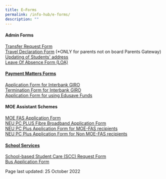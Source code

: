 ```yaml
---
title: E–Forms
permalink: /info-hub/e-forms/
description: ""
---
```

<h4><strong>Admin Forms</strong></h4>
<p><a href="https://form.gov.sg/5f8e86d8a832ff00111194b4" target="_blank" rel="noopener">Transfer Request Form</a><br><a href="https://drive.google.com/file/d/1uTiMZH7VpKPDfk16sfFHx0a1uv0mZXYc/view?usp=sharing" target="_blank" rel="noopener"><u>Travel Declaration Form</u></a>&nbsp;(*ONLY for parents not on board Parents Gateway)<br><u><a href="https://drive.google.com/file/d/17AEvHUteLUPs2FHBJIKwzxXXPzNQ5QBS/view?usp=sharing" target="_blank" rel="noopener">Updating of Students' address</a><br></u><a href="https://form.gov.sg/61886e6adf07ad0014369b8d" target="_blank" rel="noopener"><u>Leave Of Absence Form (LOA)</u></a></p>
<h4><strong><u>Payment Matters Forms</u></strong></h4>
<p><u></u><u><a href="https://drive.google.com/file/d/1iuDIsdBEbtCWxexsEdmzmZ9-SndufLUo/view?usp=sharing" target="_blank" rel="noopener">Application Form for Interbank GIRO</a></u><br><a href="https://drive.google.com/file/d/1eH_CNYFNTXkPchyoPAwacupGxxdQmWi9/view?usp=sharing" target="_blank" rel="noopener">Termination Form for Interbank GIRO</a><br><a href="https://drive.google.com/file/d/1LqUsDFHeZ03pf3azuBqym2rDQIKzvAjA/view?usp=sharing" target="_blank" rel="noopener">Application Form for using Edusave Funds</a></p>
<h4><strong>MOE Assistant Schemes</strong></h4>
<p><u><a href="https://drive.google.com/file/d/1FOs6a85JTA9TEw-SGN8vcc5c2kqjgBnw/view?usp=sharing" target="_blank" rel="noopener">MOE FAS Application Form</a><br></u><u><a href="https://drive.google.com/file/d/1ZwEbZboNhahFXxs51cXj4wReRiOoINOj/view" target="_blank" rel="noopener">NEU PC PLUS Fibre Broadband Application Form</a></u><br><a href="https://drive.google.com/file/d/1mq-_3C0Fm66r7ytMXOiOxCh73XBykb4O/view" target="_blank" rel="noopener">NEU PC Plus Application Form for MOE-FAS recipients</a><br><u><a href="https://drive.google.com/file/d/1biV_eZh9Wu1ZDkaDke39lqtE4pQiskX7/view" target="_blank" rel="noopener">NEU PC Plus Application Form for Non MOE-FAS recipients</a></u></p>
<h4><strong><u>School Services</u></strong></h4>
<p><u><a href="https://form.gov.sg/5fbb6621e9047c0012259340" target="_blank" rel="noopener">School-based Student Care (SCC) Request Form</a><br></u><u><a href="https://drive.google.com/file/d/1tRfOkQl2yG2-53ke5h363r2EKEQLu9OZ/view?usp=sharing" target="_blank" rel="noopener">Bus Application Form</a></u></p>
<p>Page last updated: 25 October 2022</p>